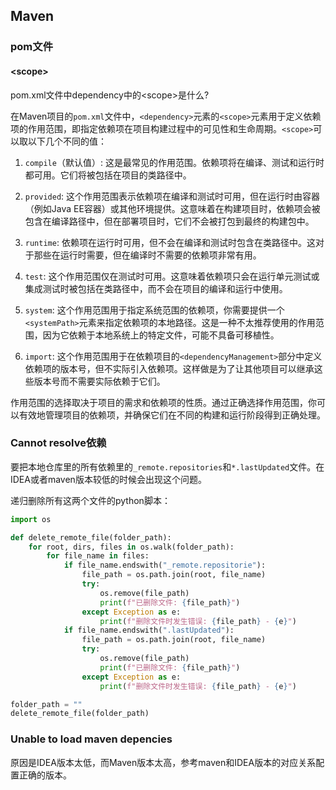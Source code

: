## Maven

### pom文件

#### \<scope\>

pom.xml文件中dependency中的\<scope>是什么?

在Maven项目的`pom.xml`文件中，`<dependency>`元素的`<scope>`元素用于定义依赖项的作用范围，即指定依赖项在项目构建过程中的可见性和生命周期。`<scope>`可以取以下几个不同的值：

1. `compile`（默认值）: 这是最常见的作用范围。依赖项将在编译、测试和运行时都可用。它们将被包括在项目的类路径中。

2. `provided`: 这个作用范围表示依赖项在编译和测试时可用，但在运行时由容器（例如Java EE容器）或其他环境提供。这意味着在构建项目时，依赖项会被包含在编译路径中，但在部署项目时，它们不会被打包到最终的构建包中。

3. `runtime`: 依赖项在运行时可用，但不会在编译和测试时包含在类路径中。这对于那些在运行时需要，但在编译时不需要的依赖项非常有用。

4. `test`: 这个作用范围仅在测试时可用。这意味着依赖项只会在运行单元测试或集成测试时被包括在类路径中，而不会在项目的编译和运行中使用。

5. `system`: 这个作用范围用于指定系统范围的依赖项，你需要提供一个`<systemPath>`元素来指定依赖项的本地路径。这是一种不太推荐使用的作用范围，因为它依赖于本地系统上的特定文件，可能不具备可移植性。

6. `import`: 这个作用范围用于在依赖项目的`<dependencyManagement>`部分中定义依赖项的版本号，但不实际引入依赖项。这样做是为了让其他项目可以继承这些版本号而不需要实际依赖于它们。

作用范围的选择取决于项目的需求和依赖项的性质。通过正确选择作用范围，你可以有效地管理项目的依赖项，并确保它们在不同的构建和运行阶段得到正确处理。

### Cannot resolve依赖

要把本地仓库里的所有依赖里的`_remote.repositories`和`*.lastUpdated`文件。在IDEA或者maven版本较低的时候会出现这个问题。

递归删除所有这两个文件的python脚本：

```python
import os

def delete_remote_file(folder_path):
    for root, dirs, files in os.walk(folder_path):
        for file_name in files:
            if file_name.endswith("_remote.repositorie"):
                file_path = os.path.join(root, file_name)
                try:
                    os.remove(file_path)
                    print(f"已删除文件: {file_path}")
                except Exception as e:
                    print(f"删除文件时发生错误: {file_path} - {e}")
            if file_name.endswith(".lastUpdated"):
                file_path = os.path.join(root, file_name)
                try:
                    os.remove(file_path)
                    print(f"已删除文件: {file_path}")
                except Exception as e:
                    print(f"删除文件时发生错误: {file_path} - {e}")

folder_path = ""
delete_remote_file(folder_path)
```

### Unable to load maven depencies

原因是IDEA版本太低，而Maven版本太高，参考maven和IDEA版本的对应关系配置正确的版本。